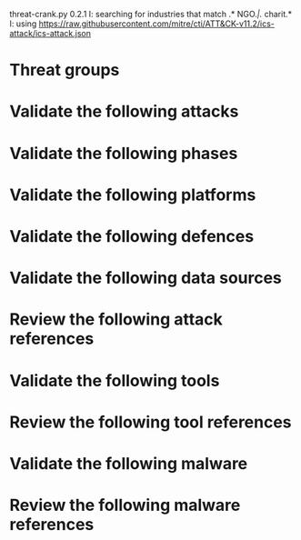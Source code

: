 threat-crank.py 0.2.1
I: searching for industries that match .* NGO.*|.* charit.*
I: using https://raw.githubusercontent.com/mitre/cti/ATT&CK-v11.2/ics-attack/ics-attack.json
# Threat groups


# Validate the following attacks


# Validate the following phases


# Validate the following platforms


# Validate the following defences


# Validate the following data sources


# Review the following attack references


# Validate the following tools


# Review the following tool references


# Validate the following malware


# Review the following malware references


